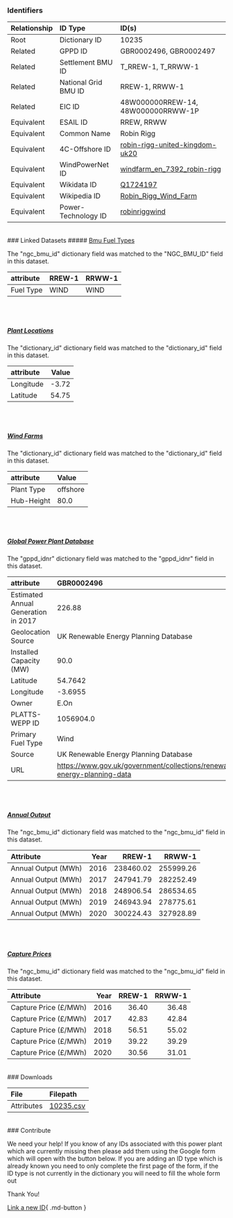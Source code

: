 ### Identifiers

| Relationship   | ID Type              | ID(s)                                                                                                                     |
|:---------------|:---------------------|:--------------------------------------------------------------------------------------------------------------------------|
| Root           | Dictionary ID        | 10235                                                                                                                     |
| Related        | GPPD ID              | GBR0002496, GBR0002497                                                                                                    |
| Related        | Settlement BMU ID    | T_RREW-1, T_RRWW-1                                                                                                        |
| Related        | National Grid BMU ID | RREW-1, RRWW-1                                                                                                            |
| Related        | EIC ID               | 48W000000RREW-14, 48W000000RRWW-1P                                                                                        |
| Equivalent     | ESAIL ID             | RREW, RRWW                                                                                                                |
| Equivalent     | Common Name          | Robin Rigg                                                                                                                |
| Equivalent     | 4C-Offshore ID       | [robin-rigg-united-kingdom-uk20](https://www.4coffshore.com/windfarms/united-kingdom/robin-rigg-united-kingdom-uk20.html) |
| Equivalent     | WindPowerNet ID      | [windfarm_en_7392_robin-rigg](https://www.thewindpower.net/windfarm_en_7392_robin-rigg.php)                               |
| Equivalent     | Wikidata ID          | [Q1724197](https://www.wikidata.org/wiki/Q1724197)                                                                        |
| Equivalent     | Wikipedia ID         | [Robin_Rigg_Wind_Farm](https://en.wikipedia.org/wiki/Robin_Rigg_Wind_Farm)                                                |
| Equivalent     | Power-Technology ID  | [robinriggwind](https://www.power-technology.com/projects/robinriggwind)                                                  |

<br>
### Linked Datasets
##### <a href="https://osuked.github.io/Power-Station-Dictionary/datasets/bmu-fuel-types">Bmu Fuel Types</a>



The "ngc_bmu_id" dictionary field was matched to the "NGC_BMU_ID" field in this dataset.

| attribute   | RREW-1   | RRWW-1   |
|:------------|:---------|:---------|
| Fuel Type   | WIND     | WIND     |

<br><br>
##### <a href="https://osuked.github.io/Power-Station-Dictionary/datasets/plant-locations">Plant Locations</a>



The "dictionary_id" dictionary field was matched to the "dictionary_id" field in this dataset.

| attribute   |   Value |
|:------------|--------:|
| Longitude   |   -3.72 |
| Latitude    |   54.75 |

<br><br>
##### <a href="https://osuked.github.io/Power-Station-Dictionary/datasets/wind-farms">Wind Farms</a>



The "dictionary_id" dictionary field was matched to the "dictionary_id" field in this dataset.

| attribute   | Value    |
|:------------|:---------|
| Plant Type  | offshore |
| Hub-Height  | 80.0     |

<br><br>
##### <a href="https://osuked.github.io/Power-Station-Dictionary/datasets/global-power-plant-database">Global Power Plant Database</a>



The "gppd_idnr" dictionary field was matched to the "gppd_idnr" field in this dataset.

| attribute                           | GBR0002496                                                               | GBR0002497                                                               |
|:------------------------------------|:-------------------------------------------------------------------------|:-------------------------------------------------------------------------|
| Estimated Annual Generation in 2017 | 226.88                                                                   | 226.88                                                                   |
| Geolocation Source                  | UK Renewable Energy Planning Database                                    | UK Renewable Energy Planning Database                                    |
| Installed Capacity (MW)             | 90.0                                                                     | 90.0                                                                     |
| Latitude                            | 54.7642                                                                  | 54.7473                                                                  |
| Longitude                           | -3.6955                                                                  | -3.7293                                                                  |
| Owner                               | E.On                                                                     | E.On                                                                     |
| PLATTS-WEPP ID                      | 1056904.0                                                                | 1056904.0                                                                |
| Primary Fuel Type                   | Wind                                                                     | Wind                                                                     |
| Source                              | UK Renewable Energy Planning Database                                    | UK Renewable Energy Planning Database                                    |
| URL                                 | https://www.gov.uk/government/collections/renewable-energy-planning-data | https://www.gov.uk/government/collections/renewable-energy-planning-data |

<br><br>
##### <a href="https://osuked.github.io/Power-Station-Dictionary/datasets/annual-output">Annual Output</a>



The "ngc_bmu_id" dictionary field was matched to the "ngc_bmu_id" field in this dataset.

| Attribute           |   Year |    RREW-1 |    RRWW-1 |
|:--------------------|-------:|----------:|----------:|
| Annual Output (MWh) |   2016 | 238460.02 | 255999.26 |
| Annual Output (MWh) |   2017 | 247941.79 | 282252.49 |
| Annual Output (MWh) |   2018 | 248906.54 | 286534.65 |
| Annual Output (MWh) |   2019 | 246943.94 | 278775.61 |
| Annual Output (MWh) |   2020 | 300224.43 | 327928.89 |

<br><br>
##### <a href="https://osuked.github.io/Power-Station-Dictionary/datasets/capture-prices">Capture Prices</a>



The "ngc_bmu_id" dictionary field was matched to the "ngc_bmu_id" field in this dataset.

| Attribute             |   Year |   RREW-1 |   RRWW-1 |
|:----------------------|-------:|---------:|---------:|
| Capture Price (£/MWh) |   2016 |    36.40 |    36.48 |
| Capture Price (£/MWh) |   2017 |    42.83 |    42.84 |
| Capture Price (£/MWh) |   2018 |    56.51 |    55.02 |
| Capture Price (£/MWh) |   2019 |    39.22 |    39.29 |
| Capture Price (£/MWh) |   2020 |    30.56 |    31.01 |


<br>
### Downloads


| File       | Filepath                                                                              |
|:-----------|:--------------------------------------------------------------------------------------|
| Attributes | [10235.csv](https://osuked.github.io/Power-Station-Dictionary/object_attrs/10235.csv) |


<br>
### Contribute

We need your help! If you know of any IDs associated with this power plant which are currently missing then please add them using the Google form which will open with the button below. If you are adding an ID type which is already known you need to only complete the first page of the form, if the ID type is not currently in the dictionary you will need to fill the whole form out

Thank You!

[Link a new ID](https://docs.google.com/forms/d/e/1FAIpQLSc5jRsQ7NgiLLXbwo9PUdwTQyuqbRwThltG56-o6NVSe7E_nw/viewform?usp=pp_url&entry.251912331=10235){ .md-button }